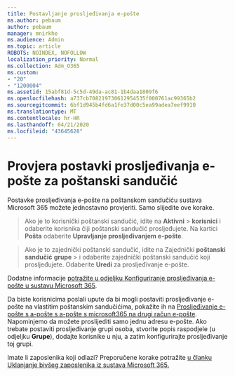 ```yaml
---
title: Postavljanje prosljeđivanja e-pošte
ms.author: pebaum
author: pebaum
manager: mnirkhe
ms.audience: Admin
ms.topic: article
ROBOTS: NOINDEX, NOFOLLOW
localization_priority: Normal
ms.collection: Adm_O365
ms.custom:
- "20"
- "1200004"
ms.assetid: 15abf81d-5c5d-49da-ac81-1b4daa1809f6
ms.openlocfilehash: a737cb708219730612954535f000761ac99365b2
ms.sourcegitcommit: 6bf1d945b4fd6a1fe37d00c5ea99adea7eef9910
ms.translationtype: MT
ms.contentlocale: hr-HR
ms.lasthandoff: 04/21/2020
ms.locfileid: "43645628"
---
```

# <a name="check-the-email-forwarding-settings-for-a-mailbox"></a>Provjera postavki prosljeđivanja e-pošte za poštanski sandučić

Postavke prosljeđivanja e-pošte na poštanskom sandučiću sustava Microsoft 365 možete jednostavno provjeriti. Samo slijedite ove korake.
  
> Ako je to korisnički poštanski sandučić, idite na **Aktivni** \> **korisnici** i odaberite korisnika čiji poštanski sandučić prosljeđujete. Na kartici **Pošta** odaberite **Upravljanje prosljeđivanjem e-pošte**.

> Ako je to zajednički poštanski sandučić, idite na Zajednički **poštanski sandučić** **grupe** \> i odaberite zajednički poštanski sandučić koji prosljeđujete. Odaberite **Uredi** za prosljeđivanje e-pošte.

Dodatne informacije [potražite u odjeljku Konfiguriranje prosljeđivanja e-pošte u sustavu Microsoft 365](https://docs.microsoft.com/office365/admin/email/configure-email-forwarding).
  
Da biste korisnicima poslali upute da bi mogli postaviti prosljeđivanje e-pošte na vlastitim poštanskim sandučićima, pokažite ih na [Prosljeđivanje e-pošte s a-pošte s a-pošte s microsoft365 na drugi račun e-pošte](https://support.office.com/article/Forward-email-from-Office-365-to-another-email-account-1ed4ee1e-74f8-4f53-a174-86b748ff6a0e). Napominjemo da možete proslijediti samo jednu adresu e-pošte. Ako trebate postaviti prosljeđivanje grupi osoba, stvorite popis raspodjele (u odjeljku **Grupe**), dodajte korisnike u nju, a zatim konfigurirajte prosljeđivanje toj grupi.
  
Imate li zaposlenika koji odlazi? Preporučene korake potražite [u članku Uklanjanje bivšeg zaposlenika iz sustava Microsoft 365.](https://docs.microsoft.com/office365/admin/add-users/remove-former-employee)